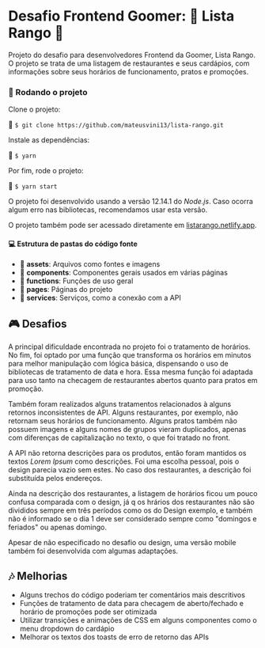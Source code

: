 # Desafio Frontend Goomer: :fork_and_knife: Lista Rango :fork_and_knife:

Projeto do desafio para desenvolvedores Frontend da Goomer, Lista Rango. O projeto se trata de uma listagem de restaurantes e seus cardápios, com informações sobre seus horários de funcionamento, pratos e promoções.

### :space_invader: Rodando o projeto

Clone o projeto: 

:floppy_disk: `$ git clone https://github.com/mateusvini13/lista-rango.git`

Instale as dependências:

:dvd: `$ yarn`

Por fim, rode o projeto:

:tada: `$ yarn start`

O projeto foi desenvolvido usando a versão 12.14.1 do *Node.js*. Caso ocorra algum erro nas bibliotecas, recomendamos usar esta versão.

O projeto também pode ser acessado diretamente em [listarango.netlify.app](https://listarango.netlify.app/).

#### :computer: Estrutura de pastas do código fonte

 - :file_folder: **assets**: Arquivos como fontes e imagens
 - :file_folder: **components**: Componentes gerais usados em várias páginas
 - :file_folder: **functions**: Funções de uso geral
 - :file_folder: **pages**: Páginas do projeto
 - :file_folder: **services**: Serviços, como a conexão com a API

## :video_game: Desafios

A principal dificuldade encontrada no projeto foi o tratamento de horários. No fim, foi optado por uma função que transforma os horários em minutos para melhor manipulação com lógica básica, dispensando o uso de bibliotecas de tratamento de data e hora. Essa mesma função foi adaptada para uso tanto na checagem de restaurantes abertos quanto para pratos em promoção.

Também foram realizados alguns tratamentos relacionados à alguns retornos inconsistentes de API. Alguns restaurantes, por exemplo, não retornam seus horários de funcionamento.  Alguns pratos também não possuem imagens e alguns nomes de grupos vieram duplicados, apenas com diferenças de capitalização no texto, o que foi tratado no front.

A API não retorna descrições para os produtos, então foram mantidos os textos *Lorem Ipsum* como descrições. Foi uma escolha pessoal, pois o design parecia vazio sem estes. No caso dos restaurantes, a descrição foi substituída pelos endereços.

Ainda na descrição dos restaurantes, a listagem de horários ficou um pouco confusa comparada com o design, já q os hrários dos restaurantes não são divididos sempre em três períodos como os do Design exemplo, e também não é informado se o dia 1 deve ser considerado sempre como "domingos e feriados" ou apenas domingo.

Apesar de não especificado no desafio ou design, uma versão mobile também foi desenvolvida com algumas adaptações.

## :notes: Melhorias

 - Alguns trechos do código poderiam ter comentários mais descritivos
 - Funções de tratamento de data para checagem de aberto/fechado e horário de promoções pode ser otimizada
 - Utilizar transições e animações de CSS em alguns componentes como o menu dropdown do cardápio
 - Melhorar os textos dos toasts de erro de retorno das APIs